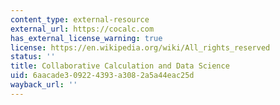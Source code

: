 ```yaml
---
content_type: external-resource
external_url: https://cocalc.com
has_external_license_warning: true
license: https://en.wikipedia.org/wiki/All_rights_reserved
status: ''
title: Collaborative Calculation and Data Science
uid: 6aacade3-0922-4393-a308-2a5a44eac25d
wayback_url: ''
---
```


